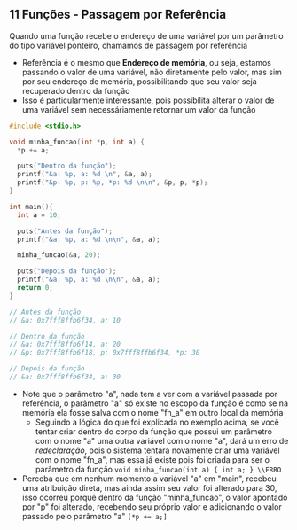 ## 11 Funções - Passagem por Referência

Quando uma função recebe o endereço de uma variável por um parâmetro do tipo variável ponteiro, chamamos de passagem por referência

- Referência é o mesmo que **Endereço de memória**, ou seja, estamos passando o valor de uma variável, não diretamente pelo valor, mas sim por seu endereço de memória, possibilitando que seu valor seja recuperado dentro da função
- Isso é particularmente interessante, pois possibilita alterar o valor de uma variável sem necessáriamente retornar um valor da função

```c
#include <stdio.h>

void minha_funcao(int *p, int a) {
  *p += a;

  puts("Dentro da função");
  printf("&a: %p, a: %d \n", &a, a);
  printf("&p: %p, p: %p, *p: %d \n\n", &p, p, *p);
}

int main(){
  int a = 10;

  puts("Antes da função");
  printf("&a: %p, a: %d \n\n", &a, a);

  minha_funcao(&a, 20);

  puts("Depois da função");
  printf("&a: %p, a: %d \n\n", &a, a);
  return 0;
}

// Antes da função
// &a: 0x7fff8ffb6f34, a: 10

// Dentro da função
// &a: 0x7fff8ffb6f14, a: 20
// &p: 0x7fff8ffb6f18, p: 0x7fff8ffb6f34, *p: 30

// Depois da função
// &a: 0x7fff8ffb6f34, a: 30
```

- Note que o parâmetro "a", nada tem a ver com a variável passada por referência, o parâmetro "a" só existe no escopo da função é como se na memória ela fosse salva com o nome "fn_a" em outro local da memória
  - Seguindo a lógica do que foi explicada no exemplo acima, se você tentar criar dentro do corpo da função que possui um parâmetro com o nome "a" uma outra variável com o nome "a", dará um erro de _redeclaração_, pois o sistema tentará novamente criar uma variável com o nome "fn_a", mas essa já existe pois foi criada para ser o parâmetro da função `void minha_funcao(int a) { int a; } \\ERRO`
- Perceba que em nenhum momento a variável "a" em "main", recebeu uma atribuição direta, mas ainda assim seu valor foi alterado para 30, isso ocorreu porquê dentro da função "minha_funcao", o valor apontado por "p" foi alterado, recebendo seu próprio valor e adicionando o valor passado pelo parâmetro "a" `[*p += a;]`
